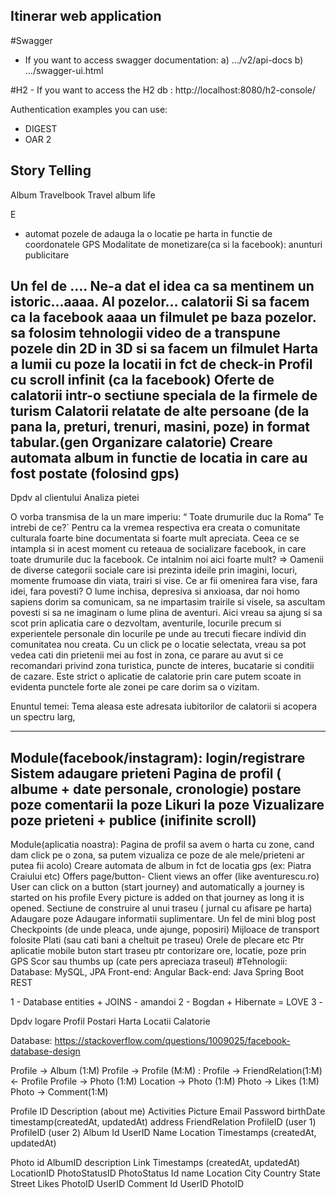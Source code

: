 ##  Itinerar web application

#Swagger
- If you want to access swagger documentation:
		a)  .../v2/api-docs
		b) .../swagger-ui.html

#H2
	- If you want to access the H2 db :
	http://localhost:8080/h2-console/
		
		
		
Authentication examples you can use:
- DIGEST
- OAR 2


		
## Story Telling
Album
Travelbook
Travel album
life


E 
- automat pozele de adauga la o locatie pe harta in functie de coordonatele GPS
Modalitate de monetizare(ca si la facebook): anunturi publicitare

Un fel de …. Ne-a dat el idea ca sa mentinem un istoric...aaaa. Al pozelor… calatorii
Si sa facem ca la facebook aaaa un filmulet pe baza pozelor. 
sa folosim tehnologii video de a transpune pozele din 2D in 3D si sa facem un filmulet
Harta a lumii cu poze la locatii in fct de check-in
Profil cu scroll infinit (ca la facebook)
Oferte de calatorii intr-o sectiune speciala de la firmele de turism
Calatorii relatate de alte persoane (de la pana la, preturi, trenuri, masini, poze) in format tabular.(gen Organizare calatorie)
Creare automata album in functie de locatia in care au fost postate (folosind gps)
----------------------------------
Dpdv al clientului
Analiza pietei



O vorba transmisa de la un mare imperiu: “ Toate drumurile duc la Roma”
Te intrebi de ce?`
Pentru ca la vremea respectiva era creata o comunitate culturala foarte bine documentata si foarte mult apreciata. Ceea ce se intampla si in acest moment cu reteaua de socializare facebook, in care toate drumurile duc la facebook.
Ce intalnim noi aici foarte mult? => Oamenii de diverse categorii sociale care isi prezinta ideile prin imagini, locuri, momente frumoase din viata, trairi si vise.
Ce ar fii omenirea fara vise, fara idei, fara povesti?
O lume inchisa, depresiva si anxioasa, dar noi homo sapiens dorim sa comunicam, sa ne impartasim trairile si visele, sa ascultam povesti si sa ne imaginam o lume plina de aventuri. Aici vreau sa ajung si sa scot prin aplicatia care o dezvoltam, aventurile, locurile precum si experientele personale din locurile pe unde au trecuti fiecare individ din comunitatea nou creata.
Cu un click pe o locatie selectata, vreau sa pot vedea cati din prietenii mei au fost in zona, ce parare au avut si ce recomandari privind zona turistica, puncte de interes, bucatarie si conditii de cazare.
Este strict o aplicatie de calatorie prin care putem scoate in evidenta punctele forte ale zonei pe care dorim sa o vizitam.



Enuntul temei:
Tema aleasa este adresata iubitorilor de calatorii si acopera un spectru larg, 




--------------------------------------------------------------------------------------------------------------------------------
Module(facebook/instagram):
login/registrare
Sistem adaugare prieteni
Pagina de profil ( albume + date personale, cronologie)
postare poze
comentarii la poze
Likuri la poze
Vizualizare poze prieteni + publice (inifinite scroll)
-----------------------------
Module(aplicatia noastra):
Pagina de profil 
sa avem o harta cu zone, cand dam click pe o zona, sa putem vizualiza ce poze de ale mele/prieteni ar putea fii acolo)
Creare automata de album in fct de locatia gps (ex: Piatra Craiului etc)
Offers page/button- 
Client views an offer (like aventurescu.ro)
User can click on a button (start journey) and automatically a journey is started on his profile
Every picture is added on that journey as long it is opened.
Sectiune de construire al unui traseu ( jurnal cu afisare pe harta)
Adaugare poze
Adaugare informatii suplimentare. Un fel de mini blog post
Checkpoints (de unde pleaca, unde ajunge, poposiri)
Mijloace de transport folosite
Plati (sau cati bani a cheltuit pe traseu)
Orele de plecare etc
Ptr aplicatie mobile buton start traseu ptr contorizare ore, locatie, poze prin GPS
Scor sau thumbs up  (cate pers apreciaza traseul)
#Tehnologii:
Database: MySQL, JPA
Front-end: Angular
Back-end: Java Spring Boot REST


1 - Database entities + JOINS - amandoi
2 - Bogdan + Hibernate = LOVE
3 - 

Dpdv logare
Profil
Postari
Harta
Locatii
Calatorie



Database:
https://stackoverflow.com/questions/1009025/facebook-database-design

Profile -> Album (1:M)
Profile -> Profile (M:M) :  Profile -> FriendRelation(1:M)  <- Profile
Profile -> Photo (1:M)
Location -> Photo (1:M)
Photo -> Likes (1:M)
Photo -> Comment(1:M)


Profile
	ID
	Description (about me)
	Activities
	Picture
	Email
	Password
	birthDate
	timestamp(createdAt, updatedAt)
	address
FriendRelation
	ProfileID (user 1)
	ProfileID (user 2)
Album
	Id
	UserID
	Name
	Location
	Timestamps (createdAt, updatedAt)

Photo
id 
AlbumID
description
Link
Timestamps (createdAt, updatedAt)
LocationID
PhotoStatusID
PhotoStatus
Id
name
Location
City
Country
State
Street
Likes
PhotoID
UserID
Comment
Id
UserID
PhotoID
		